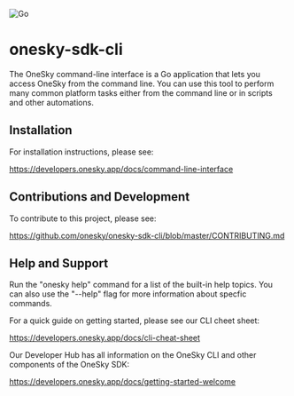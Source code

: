 ![Go](https://github.com/onesky/onesky-sdk-cli/workflows/Go/badge.svg?branch=dev)

# onesky-sdk-cli

The OneSky command-line interface is a Go application that lets you access OneSky from the command line. You can use this tool to perform many common platform tasks either from the command line or in scripts and other automations.

## Installation

For installation instructions, please see:

https://developers.onesky.app/docs/command-line-interface

## Contributions and Development

To contribute to this project, please see:

https://github.com/onesky/onesky-sdk-cli/blob/master/CONTRIBUTING.md

## Help and Support
Run the "onesky help" command for a list of the built-in help topics. You can also use the "--help" flag for more information about specfic commands.

For a quick guide on getting started, please see our CLI cheet sheet:

https://developers.onesky.app/docs/cli-cheat-sheet

Our Developer Hub has all information on the OneSky CLI and other components of the OneSky SDK:

https://developers.onesky.app/docs/getting-started-welcome
